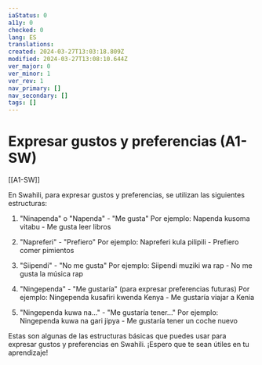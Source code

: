```yaml
---
iaStatus: 0
a11y: 0
checked: 0
lang: ES
translations: 
created: 2024-03-27T13:03:18.809Z
modified: 2024-03-27T13:08:10.644Z
ver_major: 0
ver_minor: 1
ver_rev: 1
nav_primary: []
nav_secondary: []
tags: []
---
```

# Expresar gustos y preferencias (A1-SW)

[[A1-SW]]

En Swahili, para expresar gustos y preferencias, se utilizan las siguientes estructuras:

1. "Ninapenda" o "Napenda" - "Me gusta"
   Por ejemplo: Napenda kusoma vitabu - Me gusta leer libros

2. "Napreferi" - "Prefiero"
   Por ejemplo: Napreferi kula pilipili - Prefiero comer pimientos

3. "Siipendi" - "No me gusta"
   Por ejemplo: Siipendi muziki wa rap - No me gusta la música rap

4. "Ningependa" - "Me gustaría" (para expresar preferencias futuras)
   Por ejemplo: Ningependa kusafiri kwenda Kenya - Me gustaría viajar a Kenia

5. "Ningependa kuwa na..." - "Me gustaría tener..."
   Por ejemplo: Ningependa kuwa na gari jipya - Me gustaría tener un coche nuevo

Estas son algunas de las estructuras básicas que puedes usar para expresar gustos y preferencias en Swahili. ¡Espero que te sean útiles en tu aprendizaje!
